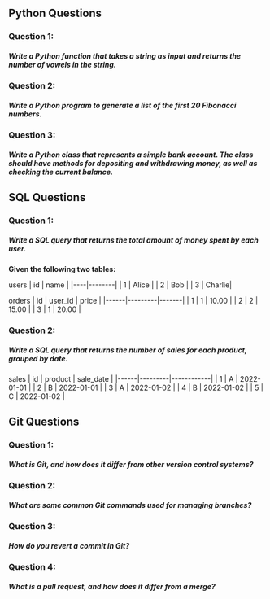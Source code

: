 ## Python Questions

### Question 1:
##### Write a Python function that takes a string as input and returns the number of vowels in the string.

### Question 2:
##### Write a Python program to generate a list of the first 20 Fibonacci numbers.

### Question 3:
##### Write a Python class that represents a simple bank account. The class should have methods for depositing and withdrawing money, as well as checking the current balance.


## SQL Questions

### Question 1:
##### Write a SQL query that returns the total amount of money spent by each user.

**Given the following two tables:**

users
| id | name   |
|----|--------|
| 1  | Alice  |
| 2  | Bob    |
| 3  | Charlie|

orders
| id   | user_id | price |
|------|---------|-------|
| 1    | 1       | 10.00 |
| 2    | 2       | 15.00 |
| 3    | 1       | 20.00 |

### Question 2:
##### Write a SQL query that returns the number of sales for each product, grouped by date.

sales
| id   | product | sale_date  |
|------|---------|------------|
| 1    | A       | 2022-01-01 |
| 2    | B       | 2022-01-01 |
| 3    | A       | 2022-01-02 |
| 4    | B       | 2022-01-02 |
| 5    | C       | 2022-01-02 |

## Git Questions

### Question 1:
##### What is Git, and how does it differ from other version control systems?

### Question 2:
##### What are some common Git commands used for managing branches?

### Question 3:
##### How do you revert a commit in Git?

### Question 4:
##### What is a pull request, and how does it differ from a merge?
